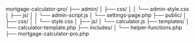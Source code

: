 mortgage-calculator-pro/
├── admin/
│ ├── css/
│ │ └── admin-style.css
│ ├── js/
│ │ └── admin-script.js
│ └── settings-page.php
├── public/
│ ├── css/
│ │ └── style.css
│ ├── js/
│ └── calculator.js
├── templates/
│ └── calculator-template.php
├── includes/
│ └── helper-functions.php
├── mortgage-calculator-pro.php
